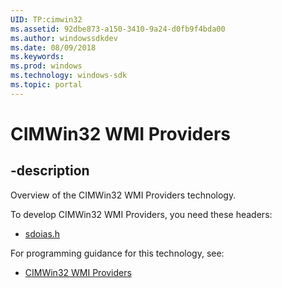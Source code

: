 ```yaml
---
UID: TP:cimwin32
ms.assetid: 92dbe873-a150-3410-9a24-d0fb9f4bda00
ms.author: windowssdkdev
ms.date: 08/09/2018
ms.keywords: 
ms.prod: windows
ms.technology: windows-sdk
ms.topic: portal
---
```


# CIMWin32 WMI Providers

## -description

Overview of the CIMWin32 WMI Providers technology.

To develop CIMWin32 WMI Providers, you need these headers:

 * [sdoias.h](../sdoias/index.md)

For programming guidance for this technology, see:
* [CIMWin32 WMI Providers](/windows/desktop/cimwin32prov)

